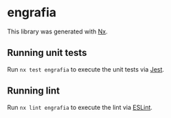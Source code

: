 # engrafia

This library was generated with [Nx](https://nx.dev).

## Running unit tests

Run `nx test engrafia` to execute the unit tests via [Jest](https://jestjs.io).

## Running lint

Run `nx lint engrafia` to execute the lint via [ESLint](https://eslint.org/).
